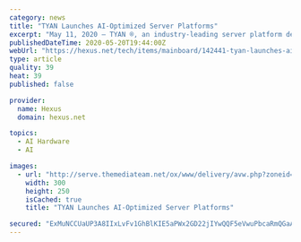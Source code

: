 ```yaml
---
category: news
title: "TYAN Launches AI-Optimized Server Platforms"
excerpt: "May 11, 2020 – TYAN ®, an industry-leading server platform design manufacturer and a subsidiary of MiTAC Computing Technology Corporation, has launched the latest GPU server platforms that support the NVIDIA ® V100S Tensor Core and NVIDIA T4 GPUs for a wide variety of compute-intensive workloads including AI training,"
publishedDateTime: 2020-05-20T19:44:00Z
webUrl: "https://hexus.net/tech/items/mainboard/142441-tyan-launches-ai-optimized-server-platforms/"
type: article
quality: 39
heat: 39
published: false

provider:
  name: Hexus
  domain: hexus.net

topics:
  - AI Hardware
  - AI

images:
  - url: "http://serve.themediateam.net/ox/www/delivery/avw.php?zoneid=368&source=_blank&cb=INSERT_RANDOM_NUMBER_HERE&n=aaf5aaf3&ct0=INSERT_ENCODED_CLICKURL_HERE"
    width: 300
    height: 250
    isCached: true
    title: "TYAN Launches AI-Optimized Server Platforms"

secured: "ExMuNCCUaUP3A8IIxLvFv1GhBlKIE5aPWx2GD22jIYwQQF5eVwuPbcaRmQGaAabRdIVxEXMUMr1Csj2JXch8OZkiE5OyzTt6BQHFRuMXCbT80cKJCAUXtNgDilBnzSvoumG3Cxbi9gOA/HhgE19WbeGt+lEwxLPRBawVpKcOLN60/5ycufrTFo8+9j+4bbassVdvDGYhNDyfTXkKB4ZsCO5IIYqXmWJ5GZNRQc9Yqc/KSCpVx+ESpobOCxS/3VYbLjzNctakJLyYhMXsF9234mwcHF2cBAk3UGiYsL6pll8WEGM8HI6dwjecd9A6Hzod;jak269SctKlW/TVIHSMq+Q=="
---
```


